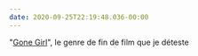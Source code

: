 ```yaml
---
date: 2020-09-25T22:19:48.036-00:00
---
```

"[Gone Girl](https://fr.wikipedia.org/wiki/Gone_Girl)", le genre de fin de film que je déteste 
